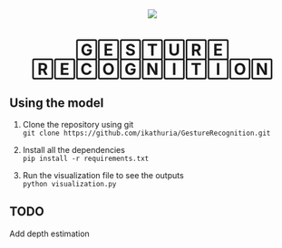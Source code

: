 <div style="text-align:center">
<img src="https://researchoutreach.org/wp-content/uploads/2020/05/Celso-de-Melo-Kazunori-Terada-Main-Image.jpg" />

</div>

<h1 style="text-align:center">🄶🄴🅂🅃🅄🅁🄴 🅁🄴🄲🄾🄶🄽🄸🅃🄸🄾🄽</h1>

## Using the model
1. Clone the repository using git  
`git clone https://github.com/ikathuria/GestureRecognition.git`

2. Install all the dependencies  
`pip install -r requirements.txt`

3. Run the visualization file to see the outputs  
`python visualization.py`

## TODO
Add depth estimation

